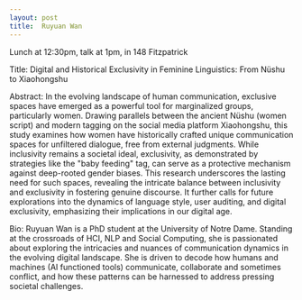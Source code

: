 ```yaml
---
layout: post
title:  Ruyuan Wan
---
```


Lunch at 12:30pm, talk at 1pm, in 148 Fitzpatrick

Title: Digital and Historical Exclusivity in Feminine Linguistics: From Nüshu to
Xiaohongshu

Abstract: In the evolving landscape of human communication, exclusive spaces have emerged as a powerful tool for marginalized groups, particularly women. Drawing parallels between the ancient Nüshu (women script) and modern tagging on the social media platform Xiaohongshu, this study examines how women have historically crafted unique communication spaces for unfiltered dialogue, free from external judgments. While inclusivity remains a societal ideal, exclusivity, as demonstrated by strategies like the "baby feeding" tag, can serve as a protective mechanism against deep-rooted gender biases. This research underscores the lasting need for such spaces, revealing the intricate balance between inclusivity and exclusivity in fostering genuine discourse. It further calls for future explorations into the dynamics of language style, user auditing, and digital exclusivity, emphasizing their implications in our digital age.

Bio: Ruyuan Wan is a PhD student at the University of Notre Dame. Standing at the crossroads of HCI, NLP and Social Computing, she is passionated about exploring the intricacies and nuances of communication dynamics in the evolving digital landscape. She is driven to decode how humans and machines (AI functioned tools) communicate, collaborate and sometimes conflict, and how these patterns can be harnessed to address pressing societal challenges.
